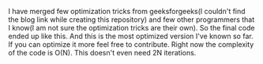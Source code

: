 I have merged few optimization tricks from geeksforgeeks(I couldn't find the blog link while creating this repository) and few other programmers that I know(I am not sure the optimization tricks are their own). So the final code ended up like this. And this is the most optimized version I've known so far. If you can optimize it more feel free to contribute.
Right now the complexity of the code is O(N). This doesn't even need 2N iterations.
